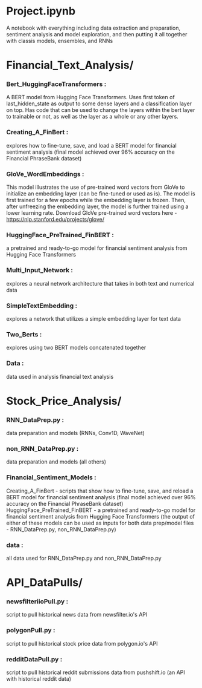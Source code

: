 # Project.ipynb   
A notebook with everything including data extraction and preparation, sentiment analysis and model exploration, and then putting it all together with classis models, ensembles, and RNNs

# Financial_Text_Analysis/

### Bert_HuggingFaceTransformers :  
A BERT model from Hugging Face Transformers. Uses first token of last_hidden_state as output to some dense layers and a classification layer on top. Has code that can be used to change the layers within the bert layer to trainable or not, as well as the layer as a whole or any other layers.

### Creating_A_FinBert :  
explores how to fine-tune, save, and load a BERT model for financial sentiment analysis (final model achieved over 96% accuracy on the Financial PhraseBank dataset)

### GloVe_WordEmbeddings :  
This model illustrates the use of pre-trained word vectors from GloVe to initialize an embedding layer (can be fine-tuned or used as is). The model is first trained for a few epochs while the embedding layer is frozen. Then, after unfreezing the embedding layer, the model is further trained using a lower learning rate.
Download GloVe pre-trained word vectors here - https://nlp.stanford.edu/projects/glove/

### HuggingFace_PreTrained_FinBERT :  
a pretrained and ready-to-go model for financial sentiment analysis from Hugging Face Transformers

### Multi_Input_Network :  
explores a neural network architecture that takes in both text and numerical data

### SimpleTextEmbedding :  
explores a network that utilizes a simple embedding layer for text data

### Two_Berts :  
explores using two BERT models concatenated together

### Data :  
data used in analysis financial text analysis

# Stock_Price_Analysis/

### RNN_DataPrep.py :  
data preparation and models (RNNs, Conv1D, WaveNet)

### non_RNN_DataPrep.py :  
data preparation and models (all others)

### Financial_Sentiment_Models :  
Creating_A_FinBert - scripts that show how to fine-tune, save, and reload a BERT model for financial sentiment analysis (final model achieved over 96% accuracy on the Financial PhraseBank dataset)
HuggingFace_PreTrained_FinBERT - a pretrained and ready-to-go model for financial sentiment analysis from Hugging Face Transformers
(the output of either of these models can be used as inputs for both data prep/model files - RNN_DataPrep.py, non_RNN_DataPrep.py) 

### data :  
all data used for RNN_DataPrep.py and non_RNN_DataPrep.py

# API_DataPulls/

### newsfilteriioPull.py :  
script to pull historical news data from newsfilter.io's API

### polygonPull.py :  
script to pull historical stock price data from polygon.io's API

### redditDataPull.py :  
script to pull historical reddit submissions data from pushshift.io (an API with historical reddit data)
